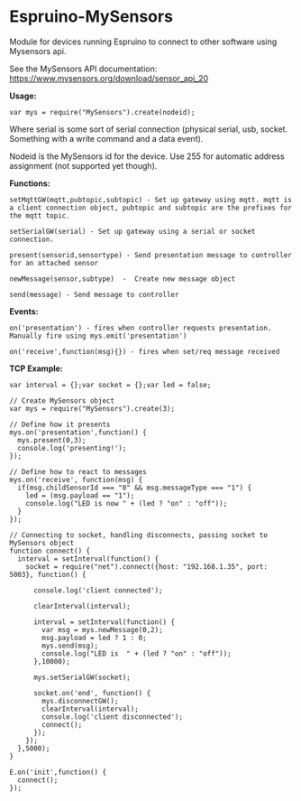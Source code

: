 # Espruino-MySensors
Module for devices running Espruino to connect to other software using Mysensors api.

See the MySensors API documentation: https://www.mysensors.org/download/sensor_api_20

**Usage:**
~~~~
var mys = require("MySensors").create(nodeid);
~~~~
Where serial is some sort of serial connection (physical serial, usb, socket. Something with a write command and a data event).

Nodeid is the MySensors id for the device. Use 255 for automatic address assignment (not supported yet though).

**Functions:**
~~~~
setMqttGW(mqtt,pubtopic,subtopic) - Set up gateway using mqtt. mqtt is a client connection object, pubtopic and subtopic are the prefixes for the mqtt topic.

setSerialGW(serial) - Set up gateway using a serial or socket connection.

present(sensorid,sensortype) - Send presentation message to controller for an attached sensor

newMessage(sensor,subtype)  -  Create new message object

send(message) - Send message to controller
~~~~
**Events:**
~~~~
on('presentation') - fires when controller requests presentation. Manually fire using mys.emit('presentation')

on('receive',function(msg){}) - fires when set/req message received
~~~~

**TCP Example:**
~~~~
var interval = {};var socket = {};var led = false;

// Create MySensors object
var mys = require("MySensors").create(3);

// Define how it presents
mys.on('presentation',function() {
  mys.present(0,3);
  console.log('presenting!');
});

// Define how to react to messages
mys.on('receive', function(msg) {
  if(msg.childSensorId === "0" && msg.messageType === "1") {
    led = (msg.payload == "1");
    console.log("LED is now " + (led ? "on" : "off"));
  }
});

// Connecting to socket, handling disconnects, passing socket to MySensors object
function connect() {
  interval = setInterval(function() {
    socket = require("net").connect({host: "192.168.1.35", port: 5003}, function() {

      console.log('client connected');

      clearInterval(interval);

      interval = setInterval(function() {
        var msg = mys.newMessage(0,2);
        msg.payload = led ? 1 : 0;
        mys.send(msg);
        console.log("LED is  " + (led ? "on" : "off"));
      },10000);

      mys.setSerialGW(socket);

      socket.on('end', function() {
        mys.disconnectGW();
        clearInterval(interval);
        console.log('client disconnected');
        connect();
      });
    });
  },5000);
}

E.on('init',function() {
  connect();
});
~~~~
